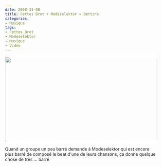 ```yaml
---
date: 2008-11-08
title: Fettes Brot + Modeselektor = Bettina
categories:
- Musique
tags:
- Fettes Brot
- Modeselektor
- Musique
- Vidéo
---
```

<img class="alignnone size-medium wp-image-744" title="Modeselektor dans le clip de Bettina" src="https://dlgjp9x71cipk.cloudfront.net/2008/11/bettina.png" alt="" width="500" height="281" />

Quand un groupe un peu barré demande à Modeselektor qui est encore plus barré de composé le beat d'une de leurs chansons, ça donne quelque chose de très ... barré

<!--more-->

<object classid="clsid:d27cdb6e-ae6d-11cf-96b8-444553540000" width="425" height="344" codebase="https://download.macromedia.com/pub/shockwave/cabs/flash/swflash.cab#version=6,0,40,0"><param name="allowFullScreen" value="true" /><param name="allowscriptaccess" value="always" /><param name="src" value="https://www.youtube.com/v/MFPs20SSnkI&amp;hl=fr&amp;fs=1" /><embed type="application/x-shockwave-flash" width="425" height="344" src="https://www.youtube.com/v/MFPs20SSnkI&amp;hl=fr&amp;fs=1" allowscriptaccess="always" allowfullscreen="true"></embed></object>
